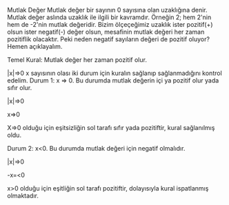 
Mutlak Değer
Mutlak değer bir sayının 0 sayısına olan uzaklığına denir. Mutlak değer aslında uzaklık ile ilgili bir kavramdır. Örneğin 2; hem 2'nin hem de -2'nin mutlak değeridir. Bizim ölçeçeğimiz uzaklık ister pozitif(+) olsun ister negatif(-) değer olsun, mesafinin mutlak değeri her zaman pozitiflik olacaktır. Peki neden negatif sayıların değeri de pozitif oluyor? Hemen açıklayalım.

Temel Kural: Mutlak değer her zaman pozitif olur.

 |x|=>0
x sayısının olası iki durum için kuralın sağlanıp sağlanmadığını kontrol edelim.
Durum 1: x => 0. Bu durumda mutlak değerin içi ya pozitif olur yada sıfır olur.

|x|=>0 

x=>0
 
X=>0 
olduğu için eşitsizliğin sol tarafı sıfır yada pozitiftir, kural sağlanılmış oldu.

Durum 2: x<0. Bu durumda mutlak değeri için negatif olmalıdır.

|x|=>0

-x=<0

x>0
olduğu için eşitliğin sol tarafı pozitiftir, dolayısıyla kural ispatlanmış olmaktadır.
